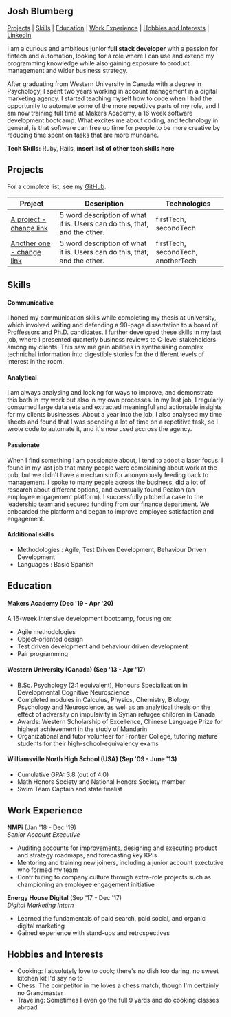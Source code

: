 ## Josh Blumberg

[Projects](#projects) | [Skills](#skills) | [Education](#education) | [Work Experience](#work-experience) | [Hobbies and Interests](#hobbies-and-interests) | [LinkedIn](https://www.linkedin.com/in/josh-blumberg/)

I am a curious and ambitious junior **full stack developer** with a passion for fintech and automation, looking for a role where I can use and extend my programming knowledge while also gaining exposure to product management and wider business strategy.

After graduating from Western University in Canada with a degree in Psychology, I spent two years working in account management in a digital marketing agency. I started teaching myself how to code when I had the opportunity to automate some of the more repetitive parts of my role, and I am now training full time at Makers Academy, a 16 week software development bootcamp. What excites me about coding, and technology in general, is that software can free up time for people to be more creative by reducing time spent on tasks that are more mundane.

**Tech Skills:** Ruby, Rails, **insert list of other tech skills here**

## Projects

For a complete list, see my [GitHub](https://github.com/jlblumberg?tab=repositories).

| Project   | Description | Technologies |
|---        |---          |---           |
| [A project - change link](https://www.github.com/uxbuddy/uxbuddy) | 5 word description of what it is. Users can do this, that, and the other. | firstTech, secondTech |
|[Another one - change link](https://www.github.com/lsewilson/atomodoro)| 5 word description of what it is. Users can do this, that, and the other. | firstTech, secondTech, anotherTech |

## Skills

#### Communicative

I honed my communication skills while completing my thesis at university, which involved writing and defending a 90-page dissertation to a board of Proffessors and Ph.D. candidates. I further developed these skills in my last job, where I presented quarterly business reviews to C-level stakeholders among my clients. This saw me gain abilities in synthesising complex technichal information into digestible stories for the different levels of interest in the room.

#### Analytical

I am always analysing and looking for ways to improve, and demonstrate this both in my work but also in my own processes. In my last job, I regularly consumed large data sets and extracted meaningful and actionable insights for my clients businesses. About a year into the job, I also analysed my time sheets and found that I was spending a lot of time on a repetitive task, so I wrote code to automate it, and it's now used accross the agency. 

#### Passionate

When I find something I am passionate about, I tend to adopt a laser focus. I found in my last job that many people were complaining about work at the pub, but we didn't have a mechanism for anonymously feeding back to management. I spoke to many people across the business, did a lot of research about different options, and eventually found Peakon (an employee engagement platform). I successfully pitched a case to the leadership team and secured funding from our finance department. We onboarded the platform and began to improve employee satisfaction and engagement.

#### Additional skills

 - Methodologies : Agile, Test Driven Development, Behaviour Driven Development
 - Languages : Basic Spanish
 
## Education

#### Makers Academy (Dec '19 - Apr '20)

A 16-week intensive development bootcamp, focusing on:

- Agile methodologies
- Object-oriented design
- Test driven development and behaviour driven development
- Pair programming

#### Western University (Canada) (Sep '13 - Apr '17)

- B.Sc. Psychology (2:1 equivalent), Honours Specialization in Developmental Cognitive Neuroscience
- Completed modules in Calculus, Physics, Chemistry, Biology, Psychology and Neuroscience, as well as an analytical
  thesis on the effect of adversity on impulsivity in Syrian refugee children in Canada
- Awards: Western Scholarship of Excellence, Chinese Language Prize for highest achievement in the study of Mandarin
- Organizational and tutor volunteer for Frontier College, tutoring mature students for their high-school-equivalency exams

#### Williamsville North High School (USA) (Sep '09 - June '13)

- Cumulative GPA: 3.8 (out of 4.0)
- Math Honors Society and National Honors Society member
- Swim Team Captain and state finalist

## Work Experience

**NMPi** (Jan '18 - Dec '19)    
*Senior Account Executive*  
- Auditing accounts for improvements, designing and executing product and strategy roadmaps, and forecasting key KPIs
- Mentoring and training new joiners, including a junior account exectutive who formed my team
- Contributing to company culture through extra-role projects such as championing an employee engagement initiative

**Energy House Digital** (Sep '17 - Dec '17)   
*Digital Marketing Intern*  
- Learned the fundamentals of paid search, paid social, and organic digital marketing
- Gained experience with stand-ups and retrospectives

## Hobbies and Interests
- Cooking: I absolutely love to cook; there's no dish too daring, no sweet kitchen kit I'd say no to
- Chess: The competitor in me loves a chess match, though I'm certainly no Grandmaster
- Traveling: Sometimes I even go the full 9 yards and do cooking classes abroad
